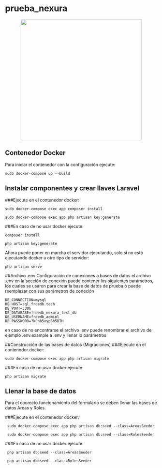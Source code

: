 # prueba_nexura
<p align="center"><a href="https://laravel.com" target="_blank"><img src="https://raw.githubusercontent.com/laravel/art/master/logo-lockup/5%20SVG/2%20CMYK/1%20Full%20Color/laravel-logolockup-cmyk-red.svg" width="400"></a></p>



## Contenedor Docker
Para iniciar el contenedor con la configuración ejecute:
```
sudo docker-compose up --build
```
## Instalar componentes y crear llaves Laravel
###Ejecute en el contenedor docker:
```
sudo docker-compose exec app composer install

sudo docker-compose exec app php artisan key:generate
```

###En caso de no usar docker ejecute:
```
composer install

php artisan key:generate
```
Ahora puede poner en marcha el servidor ejecutando, solo si no está ejecutando docker u otro tipo de servidor:
```
php artisan serve
```

##Archivo .env Configuración de conexiones a bases de datos
el archivo .env en la sección de conexión puede contener los siguientes parámetros,
los cuales se usaron para crear la base de datos de prueba ó puede reemplazar con sus parámetros de conexión

```
DB_CONNECTION=mysql
DB_HOST=sql.freedb.tech
DB_PORT=3306
DB_DATABASE=freedb_nexura_test_db
DB_USERNAME=freedb_adminl
DB_PASSWORD=?kCn85xypSh5DTH
```
en caso de no encontrarse el archivo .env puede renombrar el archivo de ejemplo .env.example a .env y llenar lo parámetros

##Construcción de las bases de datos (Migraciones)
###Ejecute en el contenedor docker:
```
sudo docker-compose exec app php artisan migrate
```

###En caso de no usar docker ejecute:
```
php artisan migrate
```

## Llenar la base de datos

Para el coorecto funcionamiento del formulario se deben llenar las bases de datos
Areas y Roles.

###Ejecute en el contenedor docker:
```
 sudo docker-compose exec app php artisan db:seed --class=AreasSeeder

 sudo docker-compose exec app php artisan db:seed --class=RolesSeeder
 ```

###En caso de no usar docker ejecute:
```
 php artisan db:seed --class=AreasSeeder

 php artisan db:seed --class=RolesSeeder
 ```
